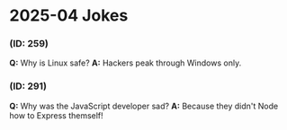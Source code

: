# 2025-04 Jokes


###  (ID: 259)
**Q:** Why is Linux safe?
**A:** Hackers peak through Windows only.

###  (ID: 291)
**Q:** Why was the JavaScript developer sad?
**A:** Because they didn't Node how to Express themself!

